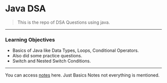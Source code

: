 # Java DSA

> This is the repo of DSA Questions using java.

---

### Learning Objectives

- Basics of Java like Data Types, Loops, Conditional Operators.
- Also did some practice questions.
- Switch and Nested Switch Conditions.

---

You can access [notes](https://lapis-loaf-3c1.notion.site/Java-DSA-Notes-1c20991dce8f80d9a452d5207d05a741) here. Just Basics Notes not everything is mentioned.
